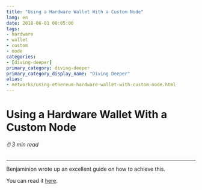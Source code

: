 ```yaml
---
title: "Using a Hardware Wallet With a Custom Node"
lang: en
date: 2018-06-01 00:05:00
tags:
- hardware
- wallet
- custom
- node
categories:
- [diving-deeper]
primary_category: diving-deeper
primary_category_display_name: "Diving Deeper"
alias:
- networks/using-ethereum-hardware-wallet-with-custom-node.html
---
```


# __Using a Hardware Wallet With a Custom Node__
###### ⏰ 3 min read
***

Benjaminion wrote up an excellent guide on how to achieve this.

You can read it [here](https://github.com/benjaminion/eth-parity-qnap/wiki/Connecting-to-MyEtherWallet).